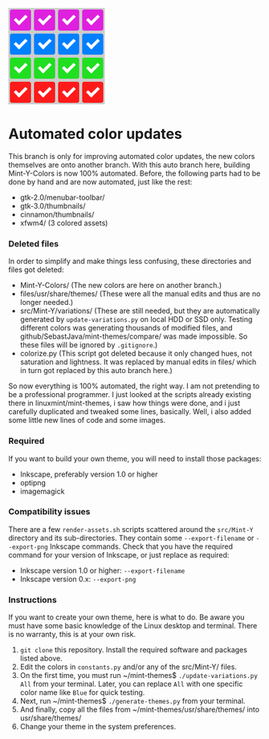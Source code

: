![auto branch icon](https://github.com/SebastJava/mint-themes/blob/auto/0-auto-branch-icon.svg)
# Automated color updates
This branch is only for improving automated color updates, the new colors themselves are onto another branch. With this auto branch here, building Mint-Y-Colors is now 100% automated. Before, the following parts had to be done by hand and are now automated, just like the rest:  
  * gtk-2.0/menubar-toolbar/  
  * gtk-3.0/thumbnails/  
  * cinnamon/thumbnails/  
  * xfwm4/ (3 colored assets)

### Deleted files
In order to simplify and make things less confusing, these directories and files got deleted:  
  * Mint-Y-Colors/ (The new colors are here on another branch.)  
  * files/usr/share/themes/ (These were all the manual edits and thus are no longer needed.)  
  * src/Mint-Y/variations/ (These are still needed, but they are automatically generated by `update-variations.py` on local HDD or SSD only. Testing different colors was generating thousands of modified files, and github/SebastJava/mint-themes/compare/ was made impossible. So these files will be ignored by `.gitignore`.)  
  * colorize.py (This script got deleted because it only changed hues, not saturation and lightness. It was replaced by manual edits in files/ which in turn got replaced by this auto branch here.)

So now everything is 100% automated, the right way. I am not pretending to be a professional programmer. I just looked at the scripts already existing there in linuxmint/mint-themes, i saw how things were done, and i just carefully duplicated and tweaked some lines, basically. Well, i also added some little new lines of code and some images.

### Required
If you want to build your own theme, you will need to install those packages:  
  * Inkscape, preferably version 1.0 or higher  
  * optipng  
  * imagemagick

### Compatibility issues
There are a few `render-assets.sh` scripts scattered around the `src/Mint-Y` directory and its sub-directories. They contain some `--export-filename` or `--export-png` Inkscape commands. Check that you have the required command for your version of Inkscape, or just replace as required:  
  * Inkscape version 1.0 or higher: `--export-filename`  
  * Inkscape version 0.x: `--export-png`

### Instructions
If you want to create your own theme, here is what to do. Be aware you must have some basic knowledge of the Linux desktop and terminal. There is no warranty, this is at your own risk.
  1. `git clone` this repository. Install the required software and packages listed above.
  2. Edit the colors in `constants.py` and/or any of the src/Mint-Y/ files.
  3. On the first time, you must run ~/mint-themes$ `./update-variations.py All` from your terminal. Later, you can replace `All` with one specific color name like `Blue` for quick testing.
  4. Next, run ~/mint-themes$ `./generate-themes.py` from your terminal.
  5. And finally, copy all the files from ~/mint-themes/usr/share/themes/ into usr/share/themes/
  6. Change your theme in the system preferences.
